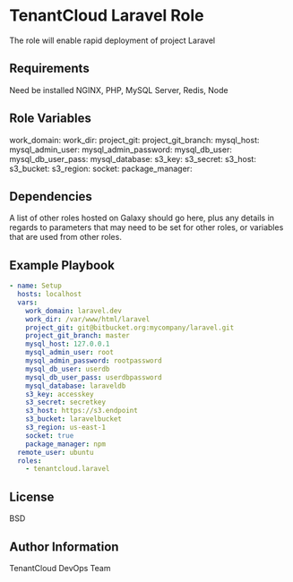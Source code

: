 TenantCloud Laravel Role
=========

The role will enable rapid deployment of project Laravel 

Requirements
------------

Need be installed NGINX, PHP, MySQL Server, Redis, Node

Role Variables
--------------

work_domain:
work_dir:
project_git:
project_git_branch:
mysql_host:
mysql_admin_user:
mysql_admin_password: 
mysql_db_user:
mysql_db_user_pass:
mysql_database:
s3_key:
s3_secret:
s3_host:
s3_bucket:
s3_region:
socket:
package_manager:

Dependencies
------------

A list of other roles hosted on Galaxy should go here, plus any details in regards to parameters that may need to be set for other roles, or variables that are used from other roles.

Example Playbook
----------------

```yaml
- name: Setup
  hosts: localhost
  vars:
    work_domain: laravel.dev
    work_dir: /var/www/html/laravel
    project_git: git@bitbucket.org:mycompany/laravel.git
    project_git_branch: master
    mysql_host: 127.0.0.1
    mysql_admin_user: root
    mysql_admin_password: rootpassword
    mysql_db_user: userdb
    mysql_db_user_pass: userdbpassword
    mysql_database: laraveldb
    s3_key: accesskey
    s3_secret: secretkey
    s3_host: https://s3.endpoint
    s3_bucket: laravelbucket
    s3_region: us-east-1
    socket: true
    package_manager: npm
  remote_user: ubuntu
  roles:
    - tenantcloud.laravel
```

License
-------

BSD

Author Information
------------------

TenantCloud DevOps Team

